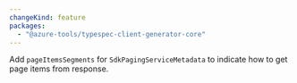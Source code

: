 ```yaml
---
changeKind: feature
packages:
  - "@azure-tools/typespec-client-generator-core"
---
```


Add `pageItemsSegments` for `SdkPagingServiceMetadata` to indicate how to get page items from response.